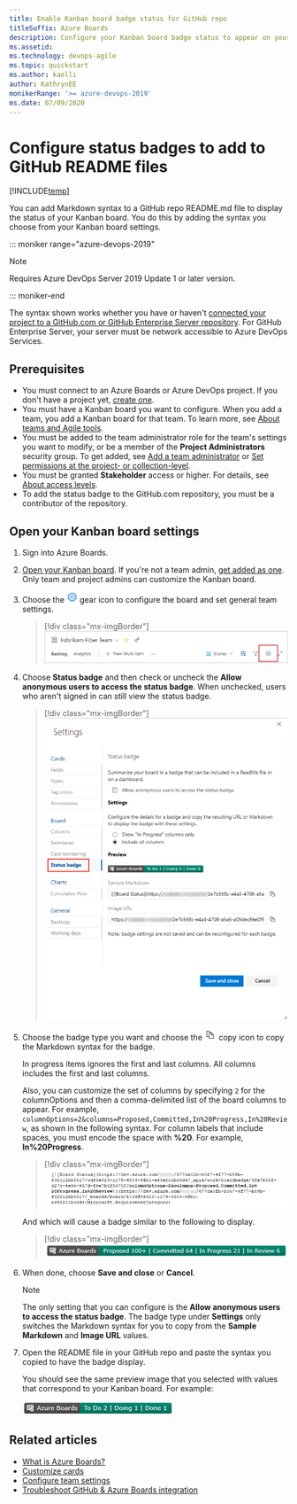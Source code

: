 ```yaml
---
title: Enable Kanban board badge status for GitHub repo
titleSuffix: Azure Boards
description: Configure your Kanban board badge status to appear on your GitHub repo  
ms.assetid: 
ms.technology: devops-agile
ms.topic: quickstart
ms.author: kaelli
author: KathrynEE
monikerRange: '>= azure-devops-2019'
ms.date: 07/09/2020
---
```


# Configure status badges to add to GitHub README files 

[!INCLUDE[temp](../includes/version-vsts-plus-azdevserver-2019.md)] 
 
You can add Markdown syntax to a GitHub repo README.md file to display the status of your Kanban board. You do this by adding the syntax you choose from your Kanban board settings.  

::: moniker range="azure-devops-2019"

> [!NOTE]   
> Requires Azure DevOps Server 2019 Update 1 or later version. 

::: moniker-end

The syntax shown works whether you have or haven't [connected your project to a GitHub.com or GitHub Enterprise Server repository](connect-to-github.md). For GitHub Enterprise Server, your server must be network accessible to Azure DevOps Services. 

## Prerequisites 

* You must connect to an Azure Boards or Azure DevOps project. If you don't have a project yet, [create one](../../boards/get-started/sign-up-invite-teammates.md). 
* You must have a Kanban board you want to configure. When you add a team, you add a Kanban board for that team. To learn more, see [About teams and Agile tools](../../organizations/settings/about-teams-and-settings.md).
* You must be added to the team administrator role for the team's settings you want to modify, or be a member of the <strong>Project Administrators</strong> security group. To get added, see [Add a team administrator](/azure/devops/organizations/settings/add-team-administrator) or [Set permissions at the project- or collection-level](/azure/devops/organizations/security/set-project-collection-level-permissions).
* You must be granted <strong>Stakeholder</strong> access or higher. For details, see [About access levels](/azure/devops/organizations/security/access-levels).
* To add the status badge to the GitHub.com repository, you must be a contributor of the repository.  


## Open your Kanban board settings 

1. Sign into Azure Boards. 

1.  [Open your Kanban board](../boards/kanban-quickstart.md). If you're not a team admin, [get added as one](../../organizations/settings/add-team-administrator.md). Only team and project admins can customize the Kanban board.

1. Choose the ![ ](../../media/icons/blue-gear.png) gear icon to configure the board and set general team settings.  

	> [!div class="mx-imgBorder"]
	> ![Open board settings for a team, vert nav](../../organizations/settings/media/configure-team/open-board-settings.png)  

1. Choose <strong>Status badge</strong> and then check or uncheck the <strong>Allow anonymous users to access the status badge</strong>. When unchecked, users who aren't signed in can still view the status badge.

	> [!div class="mx-imgBorder"]
	> ![Settings,Status badge](media/badges/status-badge.png) 

1. Choose the badge type you want and choose the ![ ](../../media/icons/copy.png) copy icon to copy the Markdown syntax for the badge. 

	In progress items ignores the first and last columns.
	All columns includes the first and last columns. 
	
	Also, you can customize the set of columns by specifying `2` for the columnOptions and then a comma-delimited list of the board columns to appear. For example, `columnOptions=2&columns=Proposed,Committed,In%20Progress,In%20Review`, as shown in the following syntax. For column labels that include spaces, you must encode the space with <strong>%20</strong>. For example, <strong>In%20Progress</strong>.

	> [!div class="mx-imgBorder"]
	> ![Settings,Status badge](media/badges/badge-syntax.png) 

	And which will cause a badge similar to the following to display. 

	> [!div class="mx-imgBorder"]
	> ![Settings,Status badge](media/badges/custom-columns.png) 

1. When done, choose <strong>Save and close</strong> or <strong>Cancel</strong>.

	> [!NOTE]  
	> The only setting that you can configure is the <strong>Allow anonymous users to access the status badge</strong>. The badge type under <strong> Settings</strong> only switches the  Markdown syntax for you to copy from the <strong>Sample Markdown</strong> and <strong>Image URL</strong> values. 

1. Open the README file in your GitHub repo and paste the syntax you copied to have the badge display.  

	You should see the same preview image that you selected with values that correspond to your Kanban board. For example: 

	![Status badge in gitHub repo](media/badges/badge-status-all-columns.png) 


## Related articles

- [What is Azure Boards?](../get-started/what-is-azure-boards.md)
- [Customize cards](../boards/customize-cards.md)
- [Configure team settings](../../organizations/settings/manage-teams.md) 
- [Troubleshoot GitHub & Azure Boards integration](troubleshoot-github-connection.md)
